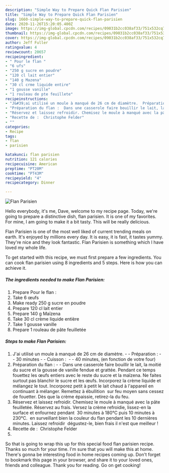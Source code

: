 ```yaml
---
description: "Simple Way to Prepare Quick Flan Parisien"
title: "Simple Way to Prepare Quick Flan Parisien"
slug: 1660-simple-way-to-prepare-quick-flan-parisien
date: 2020-11-26T15:20:05.400Z
image: https://img-global.cpcdn.com/recipes/09031b2cc038af33/751x532cq70/flan-parisien-photo-principale-de-la-recette.jpg
thumbnail: https://img-global.cpcdn.com/recipes/09031b2cc038af33/751x532cq70/flan-parisien-photo-principale-de-la-recette.jpg
cover: https://img-global.cpcdn.com/recipes/09031b2cc038af33/751x532cq70/flan-parisien-photo-principale-de-la-recette.jpg
author: Jeff Fuller
ratingvalue: 4
reviewcount: 20657
recipeingredient:
- " Pour le flan "
- "6 ufs"
- "250 g sucre en poudre"
- "120 cl lait entier"
- "140 g Mazena"
- "30 cl crme liquide entire"
- "1 gousse vanille"
- "1 rouleau de pte feuillete"
recipeinstructions:
- "J&#39;ai utilisé un moule à manqué de 26 cm de diamètre.  Préparation :  30 minutes  Cuisson :   40 minutes, (en fonction de votre four)"
- "Préparation du flan :  Dans une casserole faire bouillir le lait, la moitié du sucre et la gousse de vanille fendue et grattée. Pendant ce temps fouettez les œufs entiers avec le reste du sucre et la maïzena. Ne faites surtout pas blanchir le sucre et les œufs. Incorporez la crème liquide et mélangez le tout. Incorporez petit à petit le lait chaud à l&#39;appareil en continuant à mélanger. Remettez à ébullition  sur feu moyen sans cessez de fouetter. Dès que la crème épaissie, retirez-la du feu."
- "Réservez et laissez refroidir. Chemisez le moule à manqué avec la pâte feuilletée. Réservez au frais. Versez la crème refroidie, lissez-en la surface et enfournez pendant  30 minutes à 180°C puis 10 minutes à 230°C.  en surveillant bien la couleur du flan pendant les 10 dernières minutes. Laissez refroidir  dégustez-le, bien frais il n&#39;est que meilleur !"
- "Recette de :  Christophe Felder"
- ""
categories:
- Recipe
tags:
- flan
- parisien

katakunci: flan parisien 
nutrition: 121 calories
recipecuisine: American
preptime: "PT20M"
cooktime: "PT43M"
recipeyield: "4"
recipecategory: Dinner

---
```



![Flan Parisien](https://img-global.cpcdn.com/recipes/09031b2cc038af33/751x532cq70/flan-parisien-photo-principale-de-la-recette.jpg)

Hello everybody, it's me, Dave, welcome to my recipe page. Today, we're going to prepare a distinctive dish, flan parisien. It is one of my favorites. For mine, I am going to make it a bit tasty. This will be really delicious.

Flan Parisien is one of the most well liked of current trending meals on earth. It's enjoyed by millions every day. It is easy, it is fast, it tastes yummy. They're nice and they look fantastic. Flan Parisien is something which I have loved my whole life.




To get started with this recipe, we must first prepare a few ingredients. You can cook flan parisien using 8 ingredients and 5 steps. Here is how you can achieve it.

<!--inarticleads1-->

##### The ingredients needed to make Flan Parisien:

1. Prepare  Pour le flan :
1. Take 6 œufs
1. Make ready 250 g sucre en poudre
1. Prepare 120 cl lait entier
1. Prepare 140 g Maïzena
1. Take 30 cl crème liquide entière
1. Take 1 gousse vanille
1. Prepare 1 rouleau de pâte feuilletée




<!--inarticleads2-->

##### Steps to make Flan Parisien:

1. J&#39;ai utilisé un moule à manqué de 26 cm de diamètre. -  - Préparation : -  - 30 minutes -  - Cuisson :  -  - 40 minutes, (en fonction de votre four)
1. Préparation du flan : -  - Dans une casserole faire bouillir le lait, la moitié du sucre et la gousse de vanille fendue et grattée. Pendant ce temps fouettez les œufs entiers avec le reste du sucre et la maïzena. Ne faites surtout pas blanchir le sucre et les œufs. Incorporez la crème liquide et mélangez le tout. Incorporez petit à petit le lait chaud à l&#39;appareil en continuant à mélanger. Remettez à ébullition  sur feu moyen sans cessez de fouetter. Dès que la crème épaissie, retirez-la du feu.
1. Réservez et laissez refroidir. Chemisez le moule à manqué avec la pâte feuilletée. Réservez au frais. Versez la crème refroidie, lissez-en la surface et enfournez pendant  30 minutes à 180°C puis 10 minutes à 230°C.  en surveillant bien la couleur du flan pendant les 10 dernières minutes. Laissez refroidir  dégustez-le, bien frais il n&#39;est que meilleur !
1. Recette de :  Christophe Felder
1. 




So that is going to wrap this up for this special food flan parisien recipe. Thanks so much for your time. I'm sure that you will make this at home. There's gonna be interesting food in home recipes coming up. Don't forget to bookmark this page in your browser, and share it to your loved ones, friends and colleague. Thank you for reading. Go on get cooking!
